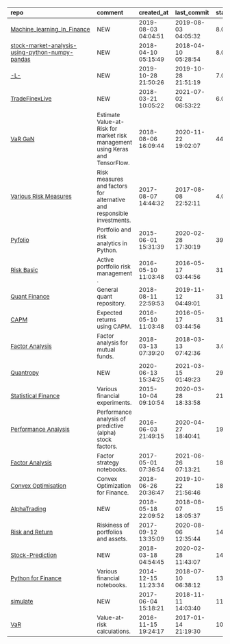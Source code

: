 | <sub>repo</sub>                                                                                                                                | <sub>comment</sub>                                                                       | <sub>created_at</sub>          | <sub>last_commit</sub>         | <sub>star_count</sub>   | <sub>repo_status</sub>              | <sub>rating</sub>   |
|:-----------------------------------------------------------------------------------------------------------------------------------------------|:-----------------------------------------------------------------------------------------|:-------------------------------|:-------------------------------|:------------------------|:------------------------------------|:--------------------|
| <sub>[Machine_learning_In_Finance](https://github.com/chaudharigauravi/Machine_learning_In_Finance)</sub>                                      | <sub>NEW</sub>                                                                           | <sub>2019-08-03 04:04:51</sub> | <sub>2019-08-03 04:05:32</sub> | <sub>8.0</sub>          | <sub>:heavy_check_mark:</sub>       | <sub></sub>         |
| <sub>[stock-market-analysis-using-python-numpy-pandas](https://github.com/Ashishsinha10/stock-market-analysis-using-python-numpy-pandas)</sub> | <sub>NEW</sub>                                                                           | <sub>2018-04-10 05:15:49</sub> | <sub>2018-04-10 05:28:54</sub> | <sub>8.0</sub>          | <sub>:heavy_multiplication_x:</sub> | <sub></sub>         |
| <sub>[-L-](https://github.com/jettbrains/-L-)</sub>                                                                                            | <sub>NEW</sub>                                                                           | <sub>2019-10-28 21:50:26</sub> | <sub>2019-10-28 21:51:19</sub> | <sub>7.0</sub>          | <sub>:heavy_check_mark:</sub>       | <sub></sub>         |
| <sub>[TradeFinexLive](https://github.com/XinFinOrg/TradeFinexLive)</sub>                                                                       | <sub>NEW</sub>                                                                           | <sub>2018-03-21 10:05:22</sub> | <sub>2021-07-02 06:53:22</sub> | <sub>6.0</sub>          | <sub>:heavy_check_mark:</sub>       | <sub></sub>         |
| <sub>[VaR GaN](https://github.com/hamaadshah/market_risk_gan_keras)</sub>                                                                      | <sub>Estimate Value-at-Risk for market risk management using Keras and TensorFlow.</sub> | <sub>2018-08-06 16:09:44</sub> | <sub>2020-11-22 19:02:07</sub> | <sub>44.0</sub>         | <sub>:heavy_check_mark:</sub>       | <sub></sub>         |
| <sub>[Various Risk Measures](https://github.com/Jorgencr/Alternative-and-Responsible-Investments/blob/master/Final_masterfile.ipynb)</sub>     | <sub>Risk measures and factors for alternative and responsible investments.</sub>        | <sub>2017-08-07 14:44:32</sub> | <sub>2017-08-08 22:52:11</sub> | <sub>4.0</sub>          | <sub>:heavy_multiplication_x:</sub> | <sub></sub>         |
| <sub>[Pyfolio](https://github.com/quantopian/pyfolio)</sub>                                                                                    | <sub>Portfolio and risk analytics in Python.</sub>                                       | <sub>2015-06-01 15:31:39</sub> | <sub>2020-02-28 17:30:19</sub> | <sub>3943.0</sub>       | <sub>:heavy_check_mark:</sub>       | <sub></sub>         |
| <sub>[Risk Basic](https://github.com/RJT1990/Active-Portfolio-Management-Notes/blob/master/Chapter%203%2C%20Risk.ipynb)</sub>                  | <sub>Active portfolio risk management .</sub>                                            | <sub>2016-05-10 11:03:48</sub> | <sub>2016-05-17 03:44:56</sub> | <sub>31.0</sub>         | <sub>:heavy_multiplication_x:</sub> | <sub></sub>         |
| <sub>[Quant Finance](https://github.com/mrefermat/quant_finance)</sub>                                                                         | <sub>General quant repository.</sub>                                                     | <sub>2018-08-11 22:59:53</sub> | <sub>2019-11-12 04:49:01</sub> | <sub>31.0</sub>         | <sub>:heavy_check_mark:</sub>       | <sub></sub>         |
| <sub>[CAPM](https://github.com/RJT1990/Active-Portfolio-Management-Notes/blob/master/Chapter%202%2C%20CAPM.ipynb)</sub>                        | <sub>Expected returns using CAPM.</sub>                                                  | <sub>2016-05-10 11:03:48</sub> | <sub>2016-05-17 03:44:56</sub> | <sub>31.0</sub>         | <sub>:heavy_multiplication_x:</sub> | <sub></sub>         |
| <sub>[Factor Analysis](https://github.com/garvit-kudesia91/factor_analysis/blob/master/Factor%20Analysis%20of%20Mutual%20Funds.ipynb)</sub>    | <sub>Factor analysis for mutual funds.</sub>                                             | <sub>2018-03-13 07:39:20</sub> | <sub>2018-03-13 07:42:36</sub> | <sub>3.0</sub>          | <sub>:heavy_multiplication_x:</sub> | <sub></sub>         |
| <sub>[Quantropy](https://github.com/AlainDaccache/Quantropy)</sub>                                                                             | <sub>NEW</sub>                                                                           | <sub>2020-06-13 15:34:25</sub> | <sub>2021-03-15 01:49:23</sub> | <sub>29.0</sub>         | <sub>:heavy_check_mark:</sub>       | <sub></sub>         |
| <sub>[Statistical Finance](https://github.com/mrefermat/FinancePhD/tree/master/FinancialExperiments)</sub>                                     | <sub>Various financial experiments.</sub>                                                | <sub>2015-10-04 09:10:54</sub> | <sub>2020-03-28 18:33:58</sub> | <sub>21.0</sub>         | <sub>:heavy_check_mark:</sub>       | <sub></sub>         |
| <sub>[Performance Analysis](https://github.com/quantopian/alphalens)</sub>                                                                     | <sub>Performance analysis of predictive (alpha) stock factors.</sub>                     | <sub>2016-06-03 21:49:15</sub> | <sub>2020-04-27 18:40:41</sub> | <sub>1997.0</sub>       | <sub>:heavy_check_mark:</sub>       | <sub></sub>         |
| <sub>[Factor Analysis](https://github.com/alpha-miner/alpha-mind/tree/master/notebooks)</sub>                                                  | <sub>Factor strategy notebooks.</sub>                                                    | <sub>2017-05-01 07:36:54</sub> | <sub>2021-06-26 07:13:21</sub> | <sub>181.0</sub>        | <sub>:heavy_check_mark:</sub>       | <sub></sub>         |
| <sub>[Convex Optimisation](https://github.com/ssanderson/convex-optimization-for-finance/blob/master/notebooks/Main.ipynb)</sub>               | <sub>Convex Optimization for Finance.</sub>                                              | <sub>2018-06-26 20:36:47</sub> | <sub>2019-10-22 21:56:46</sub> | <sub>18.0</sub>         | <sub>:heavy_check_mark:</sub>       | <sub></sub>         |
| <sub>[AlphaTrading](https://github.com/jerryxyx/AlphaTrading)</sub>                                                                            | <sub>NEW</sub>                                                                           | <sub>2018-05-18 22:09:52</sub> | <sub>2018-08-07 18:05:37</sub> | <sub>157.0</sub>        | <sub>:heavy_multiplication_x:</sub> | <sub></sub>         |
| <sub>[Risk and Return](https://github.com/PyDataBlog/Python-for-Data-Science/tree/master/Tutorials)</sub>                                      | <sub>Riskiness of portfolios and assets.</sub>                                           | <sub>2017-09-12 13:35:09</sub> | <sub>2020-08-06 12:35:44</sub> | <sub>148.0</sub>        | <sub>:heavy_check_mark:</sub>       | <sub></sub>         |
| <sub>[Stock-Prediction](https://github.com/Ronak-59/Stock-Prediction)</sub>                                                                    | <sub>NEW</sub>                                                                           | <sub>2018-03-18 04:54:45</sub> | <sub>2020-02-28 11:43:07</sub> | <sub>143.0</sub>        | <sub>:heavy_check_mark:</sub>       | <sub></sub>         |
| <sub>[Python for Finance](https://github.com/yhilpisch/py4fi/tree/master/jupyter36)</sub>                                                      | <sub>Various financial notebooks.</sub>                                                  | <sub>2014-12-15 11:23:34</sub> | <sub>2018-07-10 06:38:12</sub> | <sub>1342.0</sub>       | <sub>:heavy_multiplication_x:</sub> | <sub></sub>         |
| <sub>[simulate](https://github.com/leolle/simulate)</sub>                                                                                      | <sub>NEW</sub>                                                                           | <sub>2017-06-04 15:18:21</sub> | <sub>2018-11-11 14:03:40</sub> | <sub>11.0</sub>         | <sub>:heavy_multiplication_x:</sub> | <sub></sub>         |
| <sub>[VaR](https://github.com/willb/var-notebook/blob/master/var-notebook/var-pdfs.ipynb)</sub>                                                | <sub>Value-at-risk calculations.</sub>                                                   | <sub>2016-11-15 19:24:17</sub> | <sub>2017-01-14 21:19:30</sub> | <sub>10.0</sub>         | <sub>:heavy_multiplication_x:</sub> | <sub></sub>         |